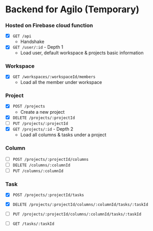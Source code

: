 # Backend for Agilo (Temporary)
### Hosted on Firebase cloud function


- [x] `GET /api` 
    - Handshake
- [x] `GET /user/:id` - Depth 1
    - Load user, default workspace & projects basic information

### Workspace
- [x] `GET /workspaces/:workspaceId/members`
    - Load all the member under workspace
    

 ### Project
- [x] `POST /projects`
    - Create a new project 
- [x] `DELETE /projects/:projectId`
- [ ] `PUT /projects/:projectId`
- [x] `GET /projects/:id` - Depth 2
    - Load all columns & tasks under a project

### Column
- [ ] `POST /projects/:projectId/columns`
- [ ] `DELETE /columns/:columnId`
- [ ] `PUT /columns/:columnId`

### Task
- [x] `POST /projects/:projectId/tasks`
- [x] `DELETE /projects/:projectId/columns/:columnId/tasks/:taskId`
- [ ] `PUT /projects/:projectId/columns/:columnId/tasks/:taskId`
- [ ] `GET /tasks/:taskId`






